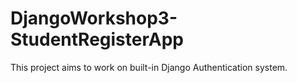 # DjangoWorkshop3-StudentRegisterApp

This project aims to work on built-in Django Authentication system.
